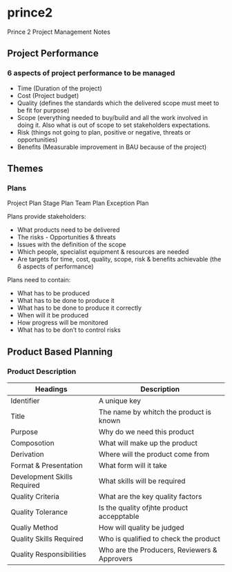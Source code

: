 # prince2
Prince 2 Project Management Notes

## Project Performance

### 6 aspects of project performance to be managed

- Time (Duration of the project)
- Cost (Project budget)
- Quality (defines the standards which the delivered scope must meet to be fit for purpose)
- Scope (everything needed to buy/build and all the work involved in doing it.  Also what is out of scope to set stakeholders expectations. 
- Risk (things not going to plan, positive or negative, threats or opportunities) 
- Benefits (Measurable improvement in BAU because of the project)

## Themes

### Plans

Project Plan
Stage Plan
Team Plan
Exception Plan

Plans provide stakeholders:

- What products need to be delivered
- The risks - Opportunities & threats
- Issues with the definition of the scope
- Which people, specialist equipment & resources are needed
- Are targets for time, cost, quality, scope, risk & benefits achievable (the 6 aspects of performance)

Plans need to contain:

- What has to be produced
- What has to be done to produce it
- What has to be done to produce it correctly
- When will it be produced
- How progress will be monitored 
- What has to be don’t to control risks

## Product Based Planning
### Product Description
Headings | Description
-------- | ---------
Identifier | A unique key
Title | The name by whitch the product is known
Purpose | Why do we need this product
Composotion | What will make up the product
Derivation | Where will the product come from
Format & Presentation | What form will it take
Development Skills Required | What skills will be required
Quality Criteria | What are the key quality factors
Quality Tolerance | Is the quality ofjhte product accepptable
Qualiy Method | How will quality be judged
Quality Skills Required | Who is qualified to check the product
Quality Responsibilities | Who are the Producers, Reviewers & Approvers



